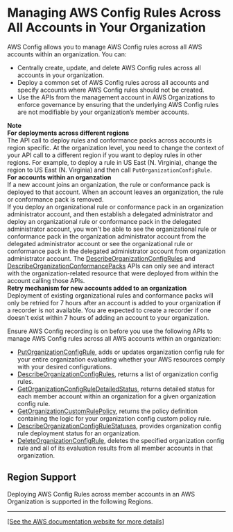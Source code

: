 # Managing AWS Config Rules Across All Accounts in Your Organization<a name="config-rule-multi-account-deployment"></a>

AWS Config allows you to manage AWS Config rules across all AWS accounts within an organization\. You can:
+ Centrally create, update, and delete AWS Config rules across all accounts in your organization\. 
+ Deploy a common set of AWS Config rules across all accounts and specify accounts where AWS Config rules should not be created\.
+ Use the APIs from the management account in AWS Organizations to enforce governance by ensuring that the underlying AWS Config rules are not modifiable by your organization’s member accounts\.

**Note**  
**For deployments across different regions**  
The API call to deploy rules and conformance packs across accounts is region specific\. At the organization level, you need to change the context of your API call to a different region if you want to deploy rules in other regions\. For example, to deploy a rule in US East \(N\. Virginia\), change the region to US East \(N\. Virginia\) and then call `PutOrganizationConfigRule`\.  
**For accounts within an organzation**  
If a new account joins an organization, the rule or conformance pack is deployed to that account\. When an account leaves an organization, the rule or conformance pack is removed\.  
If you deploy an organizational rule or conformance pack in an organization administrator account, and then establish a delegated administrator and deploy an organizational rule or conformance pack in the delegated administrator account, you won't be able to see the organizational rule or conformance pack in the organization administrator account from the delegated administrator account or see the organizational rule or conformance pack in the delegated administrator account from organization administrator account\. The [DescribeOrganizationConfigRules](https://docs.aws.amazon.com/config/latest/APIReference/API_DescribeOrganizationConfigRules.html) and [DescribeOrganizationConformancePacks](https://docs.aws.amazon.com/config/latest/APIReference/API_DescribeOrganizationConformancePacks.html) APIs can only see and interact with the organization\-related resource that were deployed from within the account calling those APIs\.   
**Retry mechanism for new accounts added to an organization**  
Deployment of existing organizational rules and conformance packs will only be retried for 7 hours after an account is added to your organization if a recorder is not available\. You are expected to create a recorder if one doesn't exist within 7 hours of adding an account to your organization\.

Ensure AWS Config recording is on before you use the following APIs to manage AWS Config rules across all AWS accounts within an organization:
+ [PutOrganizationConfigRule](https://docs.aws.amazon.com/config/latest/APIReference/API_PutOrganizationConfigRule.html), adds or updates organization config rule for your entire organization evaluating whether your AWS resources comply with your desired configurations\.
+ [DescribeOrganizationConfigRules](https://docs.aws.amazon.com/config/latest/APIReference/API_DescribeOrganizationConfigRules.html), returns a list of organization config rules\.
+ [GetOrganizationConfigRuleDetailedStatus](https://docs.aws.amazon.com/config/latest/APIReference/API_GetOrganizationConfigRuleDetailedStatus.html), returns detailed status for each member account within an organization for a given organization config rule\.
+ [GetOrganizationCustomRulePolicy](https://docs.aws.amazon.com/config/latest/APIReference/API_GetOrganizationCustomRulePolicy.html), returns the policy definition containing the logic for your organization config custom policy rule\.
+ [DescribeOrganizationConfigRuleStatuses](https://docs.aws.amazon.com/config/latest/APIReference/API_DescribeOrganizationConfigRuleStatuses.html), provides organization config rule deployment status for an organization\.
+ [DeleteOrganizationConfigRule](https://docs.aws.amazon.com/config/latest/APIReference/API_DeleteOrganizationConfigRule.html), deletes the specified organization config rule and all of its evaluation results from all member accounts in that organization\.

## Region Support<a name="region-support-org-config-rules"></a>

Deploying AWS Config Rules across member accounts in an AWS Organization is supported in the following Regions\.


****  
[\[See the AWS documentation website for more details\]](http://docs.aws.amazon.com/config/latest/developerguide/config-rule-multi-account-deployment.html)